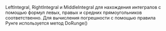 LeftIntegral, RightIntegral и MiddleIntegral для нахождения интегралов с помощью формул левых, правых и средних прямоугольников соответственно.
Для вычисления погрешности с помощью правила Рунге используется метод DoRunge()